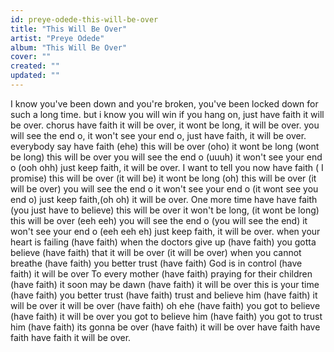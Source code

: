 ```yaml
---
id: preye-odede-this-will-be-over
title: "This Will Be Over"
artist: "Preye Odede"
album: "This Will Be Over"
cover: ""
created: ""
updated: ""
---
```


I know you've been down and you're broken,
you've been locked down for such a long time.
but i know you will win if you hang on,
just have faith it will be over.
chorus
have faith it will be over,
it wont be long, it will be over.
you will see the end o,
it won't see your end o,
just have faith, it will be over.
everybody say
have faith (ehe)
this will be over (oho)
it wont be long (wont be long)
this will be over
you will see the end o (uuuh)
it won't see your end o (ooh ohh)
just keep faith, it will be over.
I want to tell you now
have faith ( I promise)
this will be over (it will be)
it wont be long (oh)
this will be over (it will be over)
you will see the end o
it won't see your end o (it wont see you end o)
just keep faith,(oh oh)
 it will be over.
One more time have
have faith (you just have to believe)
 this will be over
it won't be long, (it wont be long)
this will be over (eeh eeh)
you will see the end o (you will see the end)
it won't see your end o (eeh eeh eh)
just keep faith, it will be over.
when your heart is failing (have faith)
when the doctors give up (have faith)
you gotta believe (have faith)
that it will be over (it will be over)
when you cannot breathe (have faith)
you better trust  (have faith)
God is in control (have faith)
it will be over
To every mother (have faith)
praying for their children (have faith)
it soon may be dawn (have faith)
it will be over
this is your time (have faith)
you better trust (have faith)
trust and believe him (have faith)
it will be over
it will be over (have faith)
oh ehe (have faith)
you got to believe (have faith)
it will be over
you got to believe him (have faith)
you got to trust him (have faith)
its gonna be over (have faith)
it will be over
have faith
have faith
have faith
it will be over.